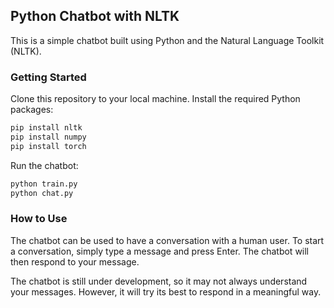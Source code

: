 ## Python Chatbot with NLTK
This is a simple chatbot built using Python and the Natural Language Toolkit (NLTK).

### Getting Started
Clone this repository to your local machine.
Install the required Python packages:
```sh 
pip install nltk
pip install numpy
pip install torch
```
Run the chatbot:
```sh
python train.py
python chat.py
```
### How to Use
The chatbot can be used to have a conversation with a human user. To start a conversation, simply type a message and press Enter. The chatbot will then respond to your message.

The chatbot is still under development, so it may not always understand your messages. However, it will try its best to respond in a meaningful way.